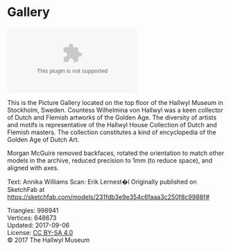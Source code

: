 # Gallery

![image](https://casual-effects.com/g3d/data10/research/model/gallery/gallery.zip)

This is the Picture Gallery located on the top floor of the Hallwyl Museum in Stockholm, Sweden. Countess Wilhelmina von Hallwyl was 
a keen collector of Dutch and Flemish artworks of the Golden Age. The diversity of artists and motifs is representative of the Hallwyl
 House Collection of Dutch and Flemish masters. The collection constitutes a kind of encyclopedia of the Golden Age of Dutch Art.

Morgan McGuire removed backfaces, rotated the orientation to match other models in the archive, reduced precision to 1mm (to reduce 
space), and aligned with axes.

Text: Annika Williams
Scan: Erik Lernest�l
Originally published on SketchFab at https://sketchfab.com/models/231fdb3e9e354c6faaa3c250f8c9988f#      


Triangles: 998941\
Vertices: 648673\
Updated: 2017-09-06\
License: [CC BY-SA 4.0](https://creativecommons.org/licenses/by-sa/4.0/legalcode)\
© 2017 The Hallwyl Museum